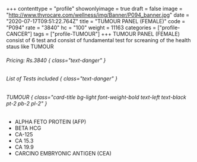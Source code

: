 +++
contenttype = "profile"
showonlyimage = true
draft = false
image = "http://www.thyrocare.com/wellness/img/Banner/P094_banner.jpg"
date = "2020-07-17T09:51:22.764Z"
title = "TUMOUR PANEL (FEMALE)"
code = "P094"
rate = "3840"
hc = "100"
weight = 11163
categories = ["profile-CANCER"]
tags = ["profile-TUMOUR"]
+++
TUMOUR PANEL (FEMALE) consist of 6 test and consist of fundamental test for screaning of the health staus like TUMOUR
<!--more-->
###### Pricing: Rs.3840 { class="text-danger" }

###### List of Tests included { class="text-danger" }

###### TUMOUR { class="card-title bg-light font-weight-bold text-left text-black pt-2 pb-2 pl-2" } 
* ALPHA FETO PROTEIN (AFP)
* BETA HCG
* CA-125
* CA 15.3
* CA 19.9
* CARCINO EMBRYONIC ANTIGEN (CEA)
